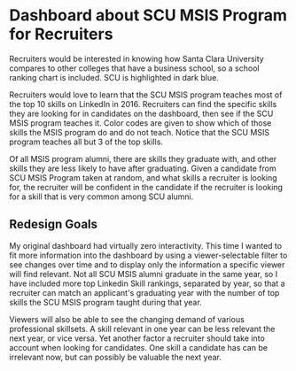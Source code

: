 # Dashboard about SCU MSIS Program for Recruiters

Recruiters would be interested in knowing how Santa Clara University compares to other colleges that have a business school, so a school ranking chart is included. SCU is highlighted in dark blue.

Recruiters would love to learn that the SCU MSIS program teaches most of the top 10 skills on LinkedIn in 2016. Recruiters can find the specific skills they are looking for in candidates on the dashboard, then see if the SCU MSIS program teaches it. Color codes are given to show which of those skills the MSIS program do and do not teach. Notice that the SCU MSIS program teaches all but 3 of the top skills.

Of all MSIS program alumni, there are skills they graduate with, and other skills they are less likely to have after graduating. Given a candidate from SCU MSIS Program taken at random, and what skills a recruiter is looking for, the recruiter will be confident in the candidate if the recruiter is looking for a skill that is very common among SCU alumni.


## Redesign Goals

My original dashboard had virtually zero interactivity. This time I wanted to fit more information into the dashboard by using a viewer-selectable filter to see changes over time and to display only the information a specific viewer will find relevant. Not all SCU MSIS alumni graduate in the same year, so I have included more top Linkedin Skill rankings, separated by year, so that a recruiter can match an applicant's graduating year with the number of top skills the SCU MSIS program taught during that year.

Viewers will also be able to see the changing demand of various professional skillsets. A skill relevant in one year can be less relevant the next year, or vice versa. Yet another factor a recruiter should take into account when looking for candidates. One skill a candidate has can be irrelevant now, but can possibly be valuable the next year.
